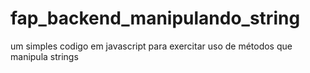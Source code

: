 # fap_backend_manipulando_string
um simples codigo em javascript para exercitar uso de métodos que manipula strings
